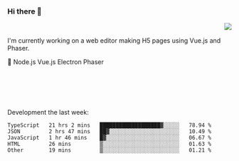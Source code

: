 ### Hi there 👋

<img align="right" src="https://github-readme-stats.vercel.app/api?username=jasonpanggo"/>

<br>
<p align="left">
I'm currently working on a web editor making H5 pages using Vue.js and Phaser.
</p>
<p align="left">
📖 Node.js Vue.js Electron Phaser
</p>
<br>
<br>
<br>
<br>

Development the last week:
<!--START_SECTION:waka-->

```text
TypeScript   21 hrs 2 mins   ███████████████████▓░░░░░   78.94 %
JSON         2 hrs 47 mins   ██▓░░░░░░░░░░░░░░░░░░░░░░   10.49 %
JavaScript   1 hr 46 mins    █▓░░░░░░░░░░░░░░░░░░░░░░░   06.67 %
HTML         26 mins         ▒░░░░░░░░░░░░░░░░░░░░░░░░   01.63 %
Other        19 mins         ▒░░░░░░░░░░░░░░░░░░░░░░░░   01.21 %
```

<!--END_SECTION:waka-->

<!--
**JASONPANGGO/jasonpanggo** is a ✨ _special_ ✨ repository because its `README.md` (this file) appears on your GitHub profile.

Here are some ideas to get you started:

- 🔭 I’m currently working on ...
- 🌱 I’m currently learning ...
- 👯 I’m looking to collaborate on ...
- 🤔 I’m looking for help with ...
- 💬 Ask me about ...
- 📫 How to reach me: ...
- 😄 Pronouns: ...
- ⚡ Fun fact: ...
-->
